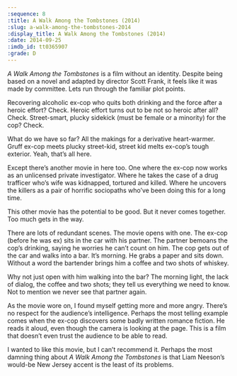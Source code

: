 ```yaml
---
:sequence: 8
:title: A Walk Among the Tombstones (2014)
:slug: a-walk-among-the-tombstones-2014
:display_title: A Walk Among the Tombstones (2014)
:date: 2014-09-25
:imdb_id: tt0365907
:grade: D
---
```

_A Walk Among the Tombstones_ is a film without an identity. Despite being based on a novel and adapted by director Scott Frank, it feels like it was made by committee.  Lets run through the familiar plot points. 

Recovering alcoholic ex-cop who quits both drinking and the force after a heroic effort? Check. Heroic effort turns out to be not so heroic after all? Check. Street-smart, plucky sidekick (must be female or a minority) for the cop? Check. 

What do we have so far? All the makings for a derivative heart-warmer. Gruff ex-cop meets plucky street-kid, street kid melts ex-cop’s tough exterior. Yeah, that’s all here.

Except there’s another movie in here too. One where the ex-cop now works as an unlicensed private investigator. Where he takes the case of a drug trafficer who’s wife was kidnapped, tortured and killed. Where he uncovers the killers as a pair of horrific sociopaths who’ve been doing this for a long time.

This other movie has the potential to be good. But it never comes together. Too much gets in the way. 

There are lots of redundant scenes. The movie opens with one. The ex-cop (before he was ex) sits in the car with his partner. The partner bemoans the cop’s drinking, saying he worries he can’t count on him. The cop gets out of the car and walks into a bar. It’s morning. He grabs a paper and sits down. Without a word the bartender brings him a coffee and two shots of whiskey. 

Why not just open with him walking into the bar? The morning light, the lack of dialog, the coffee and two shots; they tell us everything we need to know. Not to mention we never see that partner again. 

As the movie wore on, I found myself getting more and more angry. There’s no respect for the audience’s intelligence. Perhaps the most telling example comes when the ex-cop discovers some badly written romance fiction. He reads it aloud, even though the camera is looking at the page. This is a film that doesn’t even trust the audience to be able to read.

I wanted to like this movie, but I can’t recommend it. Perhaps the most damning thing about _A Walk Among the Tombstones_ is that Liam Neeson’s would-be New Jersey accent is the least of its problems.